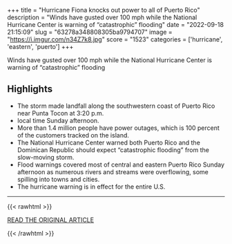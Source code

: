 +++
title = "Hurricane Fiona knocks out power to all of Puerto Rico"
description = "Winds have gusted over 100 mph while the National Hurricane Center is warning of “catastrophic” flooding"
date = "2022-09-18 21:15:09"
slug = "63278a348808305ba9794707"
image = "https://i.imgur.com/n34Z7k8.jpg"
score = "1523"
categories = ['hurricane', 'eastern', 'puerto']
+++

Winds have gusted over 100 mph while the National Hurricane Center is warning of “catastrophic” flooding

## Highlights

- The storm made landfall along the southwestern coast of Puerto Rico near Punta Tocon at 3:20 p.m.
- local time Sunday afternoon.
- More than 1.4 million people have power outages, which is 100 percent of the customers tracked on the island.
- The National Hurricane Center warned both Puerto Rico and the Dominican Republic should expect “catastrophic flooding” from the slow-moving storm.
- Flood warnings covered most of central and eastern Puerto Rico Sunday afternoon as numerous rivers and streams were overflowing, some spilling into towns and cities.
- The hurricane warning is in effect for the entire U.S.

---

{{< rawhtml >}}
  <p class="article-category">
    <a target="_blank" href="https://www.washingtonpost.com/climate-environment/2022/09/18/fiona-puerto-rico-hurricane-outages/">READ THE ORIGINAL ARTICLE</a>
  </p>
{{< /rawhtml >}}
